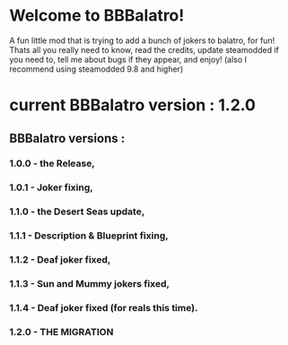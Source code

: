 # Welcome to BBBalatro!
A fun little mod that is trying to add a bunch of jokers to balatro, for fun! Thats all you really need to know, read the credits, update steamodded if you need to, tell me about bugs if they appear, and enjoy!
(also I recommend using steamodded 9.8 and higher)

# current BBBalatro version : 1.2.0

## BBBalatro versions :
### 1.0.0 - the Release,
### 1.0.1 - Joker fixing,
### 1.1.0 - the Desert Seas update,
### 1.1.1 - Description & Blueprint fixing,
### 1.1.2 - Deaf joker fixed,
### 1.1.3 - Sun and Mummy jokers fixed,
### 1.1.4 - Deaf joker fixed (for reals this time).
### 1.2.0 - THE MIGRATION
